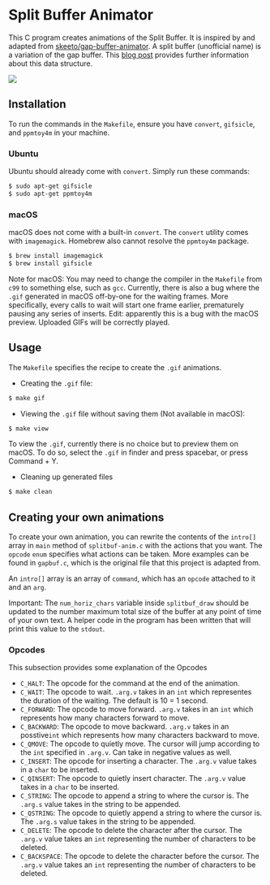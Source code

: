 # Split Buffer Animator

This C program creates animations of the Split Buffer. It is inspired by and adapted from [skeeto/gap-buffer-animator][original_repo]. A split buffer (unofficial name) is a variation of the gap buffer. This [blog post][split_buffer_blog] provides further information about this data structure.

![][gif]

## Installation
To run the commands in the `Makefile`, ensure you have `convert`, `gifsicle`, and `ppmtoy4m` in your machine.

### Ubuntu

Ubuntu should already come with `convert`. Simply run these commands:
```sh
$ sudo apt-get gifsicle
$ sudo apt-get ppmtoy4m
```

### macOS

macOS does not come with a built-in `convert`. The `convert` utility comes with `imagemagick`. Homebrew also cannot resolve the `ppmtoy4m` package.
```sh
$ brew install imagemagick
$ brew install gifsicle
```

Note for macOS: You may need to change the compiler in the `Makefile` from `c99` to something else, such as `gcc`. Currently, there is also a bug where the `.gif` generated in macOS off-by-one for the waiting frames. More specifically, every calls to wait will start one frame earlier, prematurely pausing any series of inserts. Edit: apparently this is a bug with the macOS preview. Uploaded GIFs will be correctly played.

## Usage
The `Makefile` specifies the recipe to create the `.gif` animations.

* Creating the `.gif` file:
```sh
$ make gif
```
* Viewing the `.gif` file without saving them (Not available in macOS):
```sh
$ make view
```
To view the `.gif`, currently there is no choice but to preview them on macOS. To do so, select the `.gif` in finder and press spacebar, or press Command + Y.
* Cleaning up generated files
```sh
$ make clean
```

## Creating your own animations
To create your own animation, you can rewrite the contents of the `intro[]` array in `main` method of `splitbuf-anim.c` with the actions that you want. The `opcode` `enum` specifies what actions can be taken. More examples can be found in `gapbuf.c`, which is the original file that this project is adapted from.

An `intro[]` array is an array of `command`, which has an `opcode` attached to it and an `arg`.

Important: The `num_horiz_chars` variable inside `splitbuf_draw` should be updated to the number maximum total size of the buffer at any point of time of your own text. A helper code in the program has been written that will print this value to the `stdout`.

### Opcodes
This subsection provides some explanation of the Opcodes
* `C_HALT`: The opcode for the command at the end of the animation.
* `C_WAIT`: The opcode to wait. `.arg.v` takes in an `int` which representes the duration of the waiting. The default is 10 = 1 second.
* `C_FORWARD`: The opcode to move forward. `.arg.v` takes in an `int` which represents how many characters forward to move.
* `C_BACKWARD`: The opcode to move backward. `.arg.v` takes in an posstive`int` which represents how many characters backward to move.
* `C_QMOVE`: The opcode to quietly move. The cursor will jump according to the `int` specified in `.arg.v`. Can take in negative values as well.
* `C_INSERT`: The opcode for inserting a character. The `.arg.v` value takes in a `char` to be inserted.
* `C_QINSERT`: The opcode to quietly insert character. The `.arg.v` value takes in a `char` to be inserted.
* `C_STRING`: The opcode to append a string to where the cursor is. The `.arg.s` value takes in the string to be appended.
* `C_QSTRING`: The opcode to quietly append a string to where the cursor is. The `.arg.s` value takes in the string to be appended.
* `C_DELETE`: The opcode to delete the character after the cursor. The `.arg.v` value takes an `int` representing the number of characters to be deleted.
* `C_BACKSPACE`: The opcode to delete the character before the cursor. The `.arg.v` value takes an `int` representing the number of characters to be deleted.

[original_repo]: https://github.com/skeeto/gap-buffer-animator
[split_buffer_blog]: https://www.briansteffens.com/2017/06/19/split-buffers.html
[gif]: ./gifs/intro.gif
